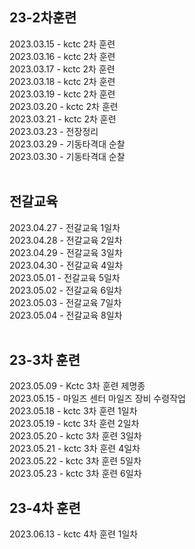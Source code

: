 ## 23-2차훈련
2023.03.15 - kctc 2차 훈련<br>
2023.03.16 - kctc 2차 훈련<br>
2023.03.17 - kctc 2차 훈련<br>
2023.03.18 - kctc 2차 훈련<br>
2023.03.19 - kctc 2차 훈련<br>
2023.03.20 - kctc 2차 훈련<br>
2023.03.21 - kctc 2차 훈련<br>
2023.03.23 - 전장정리<br>
2023.03.29 - 기동타격대 순찰<br>
2023.03.30 - 기동타격대 순찰<br>
<br>

## 전갈교육
2023.04.27 - 전갈교육 1일차<br>
2023.04.28 - 전갈교육 2일차<br>
2023.04.29 - 전갈교육 3일차<br>
2023.04.30 - 전갈교육 4일차<br>
2023.05.01 - 전갈교육 5일차<br>
2023.05.02 - 전갈교육 6일차<br>
2023.05.03 - 전갈교육 7일차<br>
2023.05.04 - 전갈교육 8일차<br>
<br>

## 23-3차 훈련
2023.05.09 - Kctc 3차 훈련 제명종<br>
2023.05.15 - 마일즈 센터 마일즈 장비 수령작업<br>
2023.05.18 - kctc 3차 훈련 1일차<br>
2023.05.19 - kctc 3차 훈련 2일차<br>
2023.05.20 - kctc 3차 훈련 3일차<br>
2023.05.21 - kctc 3차 훈련 4일차<br>
2023.05.22 - kctc 3차 훈련 5일차<br>
2023.05.23 - kctc 3차 훈련 6일차<br>

## 23-4차 훈련
2023.06.13 - kctc 4차 훈련 1일차<br>
